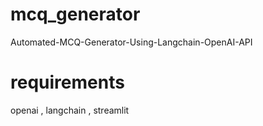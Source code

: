 # mcq_generator
Automated-MCQ-Generator-Using-Langchain-OpenAI-API
# requirements
 openai ,
langchain ,
streamlit
# 
